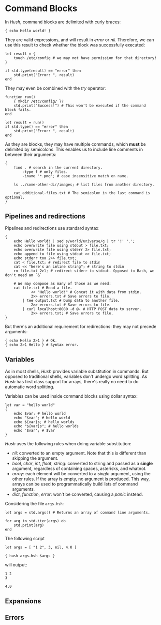# Command Blocks

In *Hush*, command blocks are delimited with curly braces:

```hush
{ echo Hello world! }
```

They are valid expressions, and will result in *error* or *nil*. Therefore, we can use this result to check whether the block was successfully executed:

```hush
let result = {
	touch /etc/config # we may not have permission for that directory!
}

if std.type(result) == "error" then
	std.print("Error: ", result)
end
```

They may even be combined with the *try* operator:

```hush
function run()
	{ mkdir /etc/config/ }?
	std.print("Success!") # This won't be executed if the command block fails.
end

let result = run()
if std.type() == "error" then
	std.print("Error: ", result)
end
```

As they are blocks, they may have multiple commands, which **must** be delimited by semicolons. This enables us to include line comments in between their arguments:

```hush
{
	find . # search in the current directory.
		-type f # only files.
		-iname '*.png'; # case insensitive match on name.

	ls ../some-other-dir/images; # list files from another directory.

	cat additional-files.txt # The semicolon in the last command is optional.
}
```

## Pipelines and redirections

Pipelines and redirections use standard syntax:

```hush
{
	echo Hello world! | sed s/world/universe/g | tr '!' '.';
	echo overwrite file using stdout > file.txt;
	echo overwrite file using stderr 2> file.txt;
	echo append to file using stdout >> file.txt;
	echo stderr too 2>> file.txt;
	cat < file.txt; # redirect file to stdin
	cat << "here's an inline string"; # string to stdin
	rm file.txt 2>1; # redirect stderr to stdout. Opposed to Bash, we don't need an `&`

	# We may compose as many of those as we need:
	cat file.txt # Read a file.
			<< "Hello world!" # Concat it with data from stdin.
			2>> errors.txt # Save errors to file.
		| tee output.txt # Dump data to another file.
			2>> errors.txt # Save errors to file.
		| curl localhost:8080 -d @- # HTTP POST data to server.
			2>> errors.txt; # Save errors to file.
}
```

But there's an additional requirement for redirections: they may not precede arguments:

```hush
{ echo Hello 2>1 } # Ok.
{ echo 2>1 Hello } # Syntax error.
```

## Variables

As in most shells, *Hush* provides variable substitution in commands. But opposed to traditional shells, variables don't undergo word splitting. As *Hush* has first class support for arrays, there's really no need to do automatic word splitting. 

Variables can be used inside command blocks using dollar syntax:

```hush
let var = "hello world"
{
	echo $var; # hello world
	echo "$var"; # hello world
	echo ${var}s; # hello worlds
	echo "${var}s"; # hello worlds
	echo '$var'; # $var
}
```

*Hush* uses the following rules when doing variable substitution:

- *nil*: converted to an empty argument. Note that this is different than skipping the argument.
- *bool*, *char*, *int*, *float*, *string*: converted to string and passed as a **single** argument, regardless of containing spaces, asterisks, and whatnot.
- *array*: each element will be converted to a *single* argument, using the other rules. If the array is empty, no argument is produced. This way, arrays can be used to programmatically build lists of command arguments.
- *dict*, *function*, *error*: won't be converted, causing a *panic* instead.

Considering the file `args.hsh`:
```hush
let args = std.args() # Returns an array of command line arguments.

for arg in std.iter(args) do
	std.print(arg)
end
```

The following script
```hush
let args = [ "1 2", 3, nil, 4.0 ]

{ hush args.hsh $args }
```

will output:

```
1 2
3

4.0
```

## Expansions

## Errors
